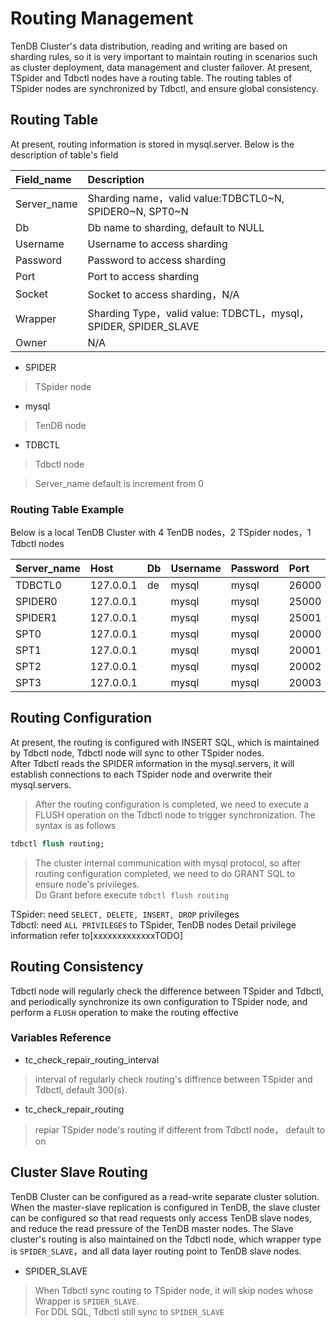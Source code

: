 # Routing Management
TenDB Cluster's data distribution, reading and writing are based on sharding rules, so it is very important to
maintain routing in scenarios such as cluster deployment, data management and cluster failover.
At present, TSpider and Tdbctl nodes have a routing table. The routing tables of TSpider nodes are synchronized by Tdbctl,
and ensure global consistency. 

## Routing Table 
At present, routing information is stored in mysql.server.
Below is the description of table's field


| Field_name |Description
| :--- | :----|
|Server_name|Sharding name，valid value:TDBCTL0\~N, SPIDER0\~N, SPT0\~N|
|Db|Db name to sharding, default to NULL
|Username|Username to access sharding
|Password|Password to access sharding
|Port|Port to access sharding
|Socket|Socket to access sharding，N/A
|Wrapper|Sharding Type，valid value: TDBCTL，mysql，SPIDER, SPIDER_SLAVE
|Owner|N/A

- SPIDER  
>TSpider node
- mysql  
>TenDB node
- TDBCTL  
>Tdbctl node

> Server_name default is increment from 0 

### Routing Table Example
Below is a local TenDB Cluster with 4 TenDB nodes，2 TSpider nodes，1 Tdbctl nodes 

|Server_name|Host|Db|Username|Password|Port|Socket|Wrapper|
| :--- | :----|:--- | :----|:--- | :----|:--- | :---|
|TDBCTL0|127.0.0.1|de|mysql|mysql|26000||TDBCTL|
|SPIDER0|127.0.0.1||mysql|mysql|25000||SPIDER|
|SPIDER1|127.0.0.1||mysql|mysql|25001||SPIDER|
|SPT0|127.0.0.1||mysql|mysql|20000||mysql|
|SPT1|127.0.0.1||mysql|mysql|20001||mysql|
|SPT2|127.0.0.1||mysql|mysql|20002||mysql|
|SPT3|127.0.0.1||mysql|mysql|20003||mysql|


## Routing Configuration
At present, the routing is configured with INSERT SQL, which is maintained by Tdbctl node, Tdbctl node will sync to other TSpider nodes.  
After Tdbctl reads the SPIDER information in the mysql.servers, it will establish connections to each TSpider node and overwrite their mysql.servers.
>After the routing configuration is completed, we need to execute a FLUSH operation on the Tdbctl node to trigger synchronization. The syntax is as follows
```sql
tdbctl flush routing;
```

>The cluster internal communication with mysql protocol, so after routing configuration completed, we need to do GRANT SQL to ensure node's privileges.  
Do Grant before execute `tdbctl flush routing`  

TSpider: need `SELECT, DELETE, INSERT, DROP` privileges  
Tdbctl: need `ALL PRIVILEGES` to TSpider, TenDB nodes
Detail privilege information refer to[xxxxxxxxxxxxxTODO]

## Routing Consistency
Tdbctl node will regularly check the difference between TSpider and Tdbctl, and periodically synchronize its own configuration to TSpider node, and perform a `FLUSH` operation to make the routing effective
### Variables Reference 
- tc_check_repair_routing_interval
> interval of regularly check routing's diffrence between TSpider and Tdbctl, default 300(s). 
- tc_check_repair_routing
> repiar TSpider node's routing if different from Tdbctl node， default to on


## Cluster Slave Routing
TenDB Cluster can be configured as a read-write separate cluster solution.   
When the master-slave replication is configured in TenDB, the slave cluster can be configured so that read requests only access TenDB slave nodes, and reduce the read pressure of the TenDB master nodes.
The Slave cluster's routing is also maintained on the Tdbctl node, which wrapper type is `SPIDER_SLAVE`，and all data layer routing point to TenDB slave nodes.
- SPIDER_SLAVE
>When Tdbctl sync routing to TSpider node, it will skip nodes whose Wrapper is `SPIDER_SLAVE`.  
For DDL SQL, Tdbctl still sync to `SPIDER_SLAVE`
